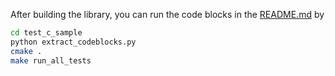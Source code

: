 After building the library, you can run the code blocks in the [README.md](../README.md) by

```bash
cd test_c_sample
python extract_codeblocks.py
cmake .
make run_all_tests
```
